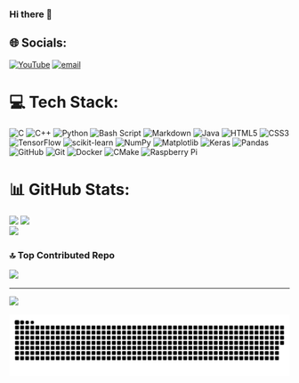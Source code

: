 ### Hi there 👋

## 🌐 Socials:
[![YouTube](https://img.shields.io/badge/YouTube-%23FF0000.svg?logo=YouTube&logoColor=white)](https://youtube.com/@Loup_Garou) [![email](https://img.shields.io/badge/Email-D14836?logo=gmail&logoColor=white)](mailto:loupgarou5418@outlook.com) 

# 💻 Tech Stack:
![C](https://img.shields.io/badge/c-%2300599C.svg?style=for-the-badge&logo=c&logoColor=white) ![C++](https://img.shields.io/badge/c++-%2300599C.svg?style=for-the-badge&logo=c%2B%2B&logoColor=white) ![Python](https://img.shields.io/badge/python-3670A0?style=for-the-badge&logo=python&logoColor=ffdd54) ![Bash Script](https://img.shields.io/badge/bash_script-%23121011.svg?style=for-the-badge&logo=gnu-bash&logoColor=white) ![Markdown](https://img.shields.io/badge/markdown-%23000000.svg?style=for-the-badge&logo=markdown&logoColor=white) ![Java](https://img.shields.io/badge/java-%23ED8B00.svg?style=for-the-badge&logo=openjdk&logoColor=white) ![HTML5](https://img.shields.io/badge/html5-%23E34F26.svg?style=for-the-badge&logo=html5&logoColor=white) ![CSS3](https://img.shields.io/badge/css3-%231572B6.svg?style=for-the-badge&logo=css3&logoColor=white) ![TensorFlow](https://img.shields.io/badge/TensorFlow-%23FF6F00.svg?style=for-the-badge&logo=TensorFlow&logoColor=white) ![scikit-learn](https://img.shields.io/badge/scikit--learn-%23F7931E.svg?style=for-the-badge&logo=scikit-learn&logoColor=white) ![NumPy](https://img.shields.io/badge/numpy-%23013243.svg?style=for-the-badge&logo=numpy&logoColor=white) ![Matplotlib](https://img.shields.io/badge/Matplotlib-%23ffffff.svg?style=for-the-badge&logo=Matplotlib&logoColor=black) ![Keras](https://img.shields.io/badge/Keras-%23D00000.svg?style=for-the-badge&logo=Keras&logoColor=white) ![Pandas](https://img.shields.io/badge/pandas-%23150458.svg?style=for-the-badge&logo=pandas&logoColor=white) ![GitHub](https://img.shields.io/badge/github-%23121011.svg?style=for-the-badge&logo=github&logoColor=white) ![Git](https://img.shields.io/badge/git-%23F05033.svg?style=for-the-badge&logo=git&logoColor=white) ![Docker](https://img.shields.io/badge/docker-%230db7ed.svg?style=for-the-badge&logo=docker&logoColor=white) ![CMake](https://img.shields.io/badge/CMake-%23008FBA.svg?style=for-the-badge&logo=cmake&logoColor=white) ![Raspberry Pi](https://img.shields.io/badge/-Raspberry_Pi-C51A4A?style=for-the-badge&logo=Raspberry-Pi)
# 📊 GitHub Stats:
![](https://github-readme-stats.vercel.app/api?username=Loup-Garou911XD&theme=dark&hide_border=false&include_all_commits=false&count_private=true)
![](https://nirzak-streak-stats.vercel.app/?user=Loup-Garou911XD&theme=dark&hide_border=false)<br/>
![](https://github-readme-stats.vercel.app/api/top-langs/?username=Loup-Garou911XD&theme=dark&hide_border=false&include_all_commits=false&count_private=true&layout=compact)

### 🔝 Top Contributed Repo
![](https://github-contributor-stats.vercel.app/api?username=Loup-Garou911XD&limit=5&theme=dark&combine_all_yearly_contributions=true)

---
[![](https://visitcount.itsvg.in/api?id=Loup-Garou911XD&icon=0&color=0)](https://visitcount.itsvg.in)

<picture>
  <source media="(prefers-color-scheme: dark)" srcset="https://raw.githubusercontent.com/Loup-Garou911XD/Loup-Garou911XD/output/github-snake-dark.svg" />
  <source media="(prefers-color-scheme: light)" srcset="https://raw.githubusercontent.com/Loup-Garou911XD/Loup-Garou911XD/output/github-snake.svg" />
  <img alt="github-snake" src="https://raw.githubusercontent.com/Loup-Garou911XD/Loup-Garou911XD/output/github-snake.svg" />
</picture>
